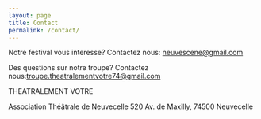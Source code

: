 ```yaml
---
layout: page
title: Contact
permalink: /contact/
---
```


Notre festival vous interesse? Contactez nous: neuvescene@gmail.com

Des questions sur notre troupe? Contactez nous:troupe.theatralementvotre74@gmail.com



THEATRALEMENT VOTRE

Association Théâtrale de Neuvecelle
520 Av. de Maxilly, 74500 Neuvecelle